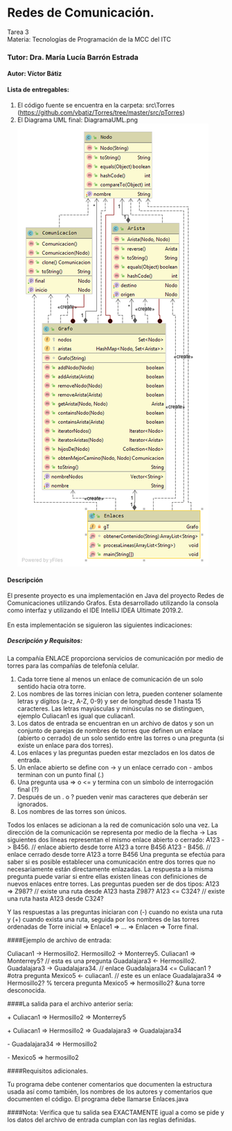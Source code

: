 # Redes de Comunicación.
Tarea 3<br>
Materia: Tecnologías de Programación de la MCC del ITC
<br>
### Tutor: Dra. María Lucía Barrón Estrada ##

#### Autor: Víctor Bátiz

#### Lista de entregables:
1. El código fuente se encuentra en la carpeta: src\Torres (https://github.com/vbatiz/Torres/tree/master/src/pTorres)
2. El Diagrama UML final: DiagramaUML.png 
![alt text](https://github.com/vbatiz/Torres/blob/master/DiagramaUML.png)

#### Descripción
El presente proyecto es una implementación en Java del proyecto Redes de Comunicaciones utilizando Grafos. Esta desarrollado utilizando la consola como interfaz y utilizando el IDE IntelliJ IDEA Ultimate 2019.2.
<br><br>
En esta implementación se siguieron las siguientes indicaciones:
##### Descripción y Requisitos:
La compañía ENLACE proporciona servicios de comunicación por medio de torres para las compañías de telefonía celular.
1. Cada torre tiene al menos un enlace de comunicación de un solo sentido hacia otra torre. 
2. Los nombres de las torres inician con letra, pueden contener solamente letras y dígitos (a-z, A-Z, 0-9) y ser de longitud desde 1 hasta 15 caracteres. Las letras mayúsculas y minúsculas no se distinguen, ejemplo Culiacan1 es igual que culiacan1.
3. Los datos de entrada se encuentran en un archivo de datos y son un conjunto de parejas de nombres de torres que definen un enlace (abierto o cerrado) de un solo sentido entre las torres o una pregunta (si existe un enlace para dos torres).
4. Los enlaces y las preguntas pueden estar mezclados en los datos de entrada.
5. Un enlace abierto se define con -> y un enlace cerrado con - ambos terminan con un punto final (.)
6. Una pregunta usa => o <= y termina con un símbolo de interrogación final (?)
7. Después de un . o ? pueden venir mas caracteres que deberán ser ignorados.
8. Los nombres de las torres son únicos.

Todos los enlaces se adicionan a la red de comunicación solo una vez. La dirección de la comunicación se representa por medio de la flecha -> Las siguientes dos líneas representan el mismo enlace abierto o cerrado:
A123 -> B456. // enlace abierto desde torre A123 a torre B456
A123 - B456. // enlace cerrado desde torre A123 a torre B456
Una pregunta se efectúa para saber si es posible establecer una comunicación entre dos torres que no necesariamente están directamente enlazadas. La respuesta a la misma pregunta puede variar si entre ellas existen líneas con definiciones de nuevos enlaces entre torres. Las preguntas pueden ser de dos tipos:
A123 => Z987? // existe una ruta desde A123 hasta Z987?
A123 <= C324? // existe una ruta hasta A123 desde C324?

Y las respuestas a las preguntas iniciaran con (-) cuando no exista una ruta y (+) cuando exista una ruta, seguida por los nombres de las torres ordenadas de Torre inicial => Enlace1 => … => Enlacen => Torre final.

####Ejemplo de archivo de entrada:

Culiacan1 -> Hermosillo2.
Hermosillo2 -> Monterrey5.
Culiacan1 => Monterrey5? // esta es una pregunta
Guadalajara3 <- Hermosillo2.
Guadalajara3 -> Guadalajara34. // enlace
Guadalajara34 <= Culiacan1 ? #otra pregunta
Mexico5 <- culiacan1. // este es un enlace
Guadalajara34 => Hermosillo2? % tercera pregunta
Mexico5 => hermosillo2? &una torre desconocida.

####La salida para el archivo anterior sería:

\+ Culiacan1 => Hermosillo2 => Monterrey5

\+ Culiacan1 => Hermosillo2 => Guadalajara3 => Guadalajara34

\- Guadalajara34 => Hermosillo2

\- Mexico5 => hermosillo2

####Requisitos adicionales.

Tu programa debe contener comentarios que documenten la estructura usada así como también, los nombres de los autores y comentarios que documenten el código.
El programa debe llamarse Enlaces.java

####Nota: 
Verifica que tu salida sea EXACTAMENTE igual a como se pide y los datos del archivo de entrada cumplan con las reglas definidas.
<br>
